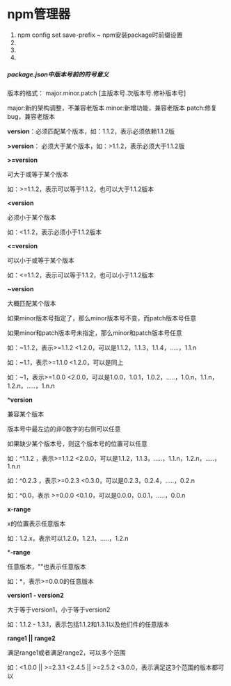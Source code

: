 # npm管理器

1. npm config set save-prefix ~   npm安装package时前缀设置
2. 
3. 
4. 

##### package.json中版本号前的符号意义

版本的格式： major.minor.patch [主版本号.次版本号.修补版本号]

major:新的架构调整，不兼容老版本   minor:新增功能，兼容老版本   patch:修复bug，兼容老版本



**version**：必须匹配某个版本，如：1.1.2，表示必须依赖1.1.2版

**>version**： 必须大于某个版本，如：>1.1.2，表示必须大于1.1.2版

**>=version**

可大于或等于某个版本

如：>=1.1.2，表示可以等于1.1.2，也可以大于1.1.2版本

 

**<version**

必须小于某个版本 

如：<1.1.2，表示必须小于1.1.2版本

 

**<=version**

可以小于或等于某个版本

如：<=1.1.2，表示可以等于1.1.2，也可以小于1.1.2版本

 

**~version**

大概匹配某个版本

如果minor版本号指定了，那么minor版本号不变，而patch版本号任意

如果minor和patch版本号未指定，那么minor和patch版本号任意

如：~1.1.2，表示>=1.1.2 <1.2.0，可以是1.1.2，1.1.3，1.1.4，.....，1.1.n 

如：~1.1，表示>=1.1.0 <1.2.0，可以是同上

如：~1，表示>=1.0.0 <2.0.0，可以是1.0.0，1.0.1，1.0.2，.....，1.0.n，1.1.n，1.2.n，.....，1.n.n

 

**^version**

兼容某个版本

版本号中最左边的非0数字的右侧可以任意

如果缺少某个版本号，则这个版本号的位置可以任意

如：^1.1.2 ，表示>=1.1.2 <2.0.0，可以是1.1.2，1.1.3，.....，1.1.n，1.2.n，.....，1.n.n

如：^0.2.3 ，表示>=0.2.3 <0.3.0，可以是0.2.3，0.2.4，.....，0.2.n

如：^0.0，表示 >=0.0.0 <0.1.0，可以是0.0.0，0.0.1，.....，0.0.n

 

**x-range**

x的位置表示任意版本

如：1.2.x，表示可以1.2.0，1.2.1，.....，1.2.n

 

***-range**

任意版本，""也表示任意版本

如：*，表示>=0.0.0的任意版本

 

**version1 - version2**

大于等于version1，小于等于version2

如：1.1.2 - 1.3.1，表示包括1.1.2和1.3.1以及他们件的任意版本

 

**range1 || range2**

满足range1或者满足range2，可以多个范围

如：<1.0.0 || >=2.3.1 <2.4.5 || >=2.5.2 <3.0.0，表示满足这3个范围的版本都可以

